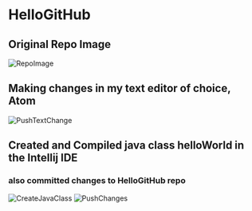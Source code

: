 # HelloGitHub
## Original Repo Image
![RepoImage](https://i.imgur.com/p8VBiT7.png)  

## Making changes in my text editor of choice, Atom
![PushTextChange](https://i.imgur.com/IMQwA6Z.png)

## Created and Compiled java class helloWorld in the Intellij IDE
### also committed changes to HelloGitHub repo
![CreateJavaClass](https://i.imgur.com/dqiAKdi.png)
![PushChanges](https://i.imgur.com/JI7Z8ih.png)  
